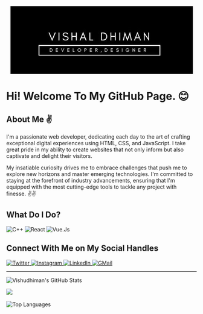 <div align="center">
  <img src="/vishalD.jpg" alt="Vishal Dhiman" />
</div>

# Hi! Welcome To My GitHub Page. 😊

## About Me ✌

I'm a passionate web developer, dedicating each day to the art of crafting exceptional digital experiences using HTML, CSS, and JavaScript. I take great pride in my ability to create websites that not only inform but also captivate and delight their visitors.

My insatiable curiosity drives me to embrace challenges that push me to explore new horizons and master emerging technologies. I'm committed to staying at the forefront of industry advancements, ensuring that I'm equipped with the most cutting-edge tools to tackle any project with finesse. ✌✌

## What Do I Do?

<p>
  <img alt="C++" src="https://img.shields.io/badge/C++-00599C?logo=c++&logoColor=white&style=for-the-badge" />
  <img alt="React" src="https://img.shields.io/badge/React-61DAFB?logo=react&logoColor=white&style=for-the-badge" />
  <img alt="Vue.Js" src="https://img.shields.io/badge/Vue.Js-4FC08D?logo=vue.js&logoColor=white&style=for-the-badge" />
  <!-- Add more skills here -->
</p>

## Connect With Me on My Social Handles

<a href="https://mobile.twitter.com/VishuD1900">
  <img alt="Twitter" src="https://img.shields.io/badge/Twitter-1DA1F2?logo=twitter&logoColor=white&style=for-the-badge" />
</a>
<a href="https://www.instagram.com/vishaldhiman1903/">
  <img alt="Instagram" src="https://img.shields.io/badge/Instagram-E4405F?logo=instagram&logoColor=white&style=for-the-badge" />
</a>
<a href="https://www.linkedin.com/in/vishal-dhiman-6b600b196">
  <img alt="LinkedIn" src="https://img.shields.io/badge/LinkedIn-0077B5?logo=linkedin&logoColor=white&style=for-the-badge" />
</a>
<a href="mailto:vishudhiman1900@gmail.com">
  <img alt="GMail" src="https://img.shields.io/badge/Gmail-D14836?style=for-the-badge&logo=gmail&logoColor=white" />
</a>

---

![Vishudhiman's GitHub Stats](https://github-readme-stats.vercel.app/api?username=vishudhiman&show_icons=true&theme=radical)

<img src="https://komarev.com/ghpvc/?username=vishudhiman&color=green" />

![Top Languages](https://github-readme-stats.vercel.app/api/top-langs/?username=vishudhiman&layout=compact)
